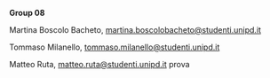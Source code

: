 **Group 08**


Martina Boscolo Bacheto, martina.boscolobacheto@studenti.unipd.it 


Tommaso Milanello, tommaso.milanello@studenti.unipd.it 


Matteo Ruta, matteo.ruta@studenti.unipd.it 
prova
